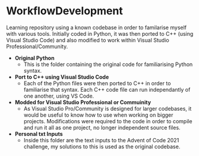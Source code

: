 # WorkflowDevelopment

Learning repository using a known codebase in order to familarise myself with various tools. Initially coded in Python, it was then ported to C++ (using Visual Studio Code) and also modified to work within Visual Studio Professional/Community.

- **Original Python**
  - This is the folder containing the original code for familiarising Python syntax.
- **Port to C++ using Visual Studio Code**
  - Each of the Python files were then ported to C++ in order to familiarise that syntax. Each C++ code file can run independantly of one another, using VS Code.
- **Modded for Visual Studio Professional or Commuinity**
  - As Visual Studio Pro/Community is designed for larger codebases, it would be useful to know how to use when working on bigger projects. Modifications were required to the code in order to compile and run it all as one project, no longer independent source files.
- **Personal txt Inputs**
  - Inside this folder are the text inputs to the Advent of Code 2021 challenge, my solutions to this is used as the original codebase.